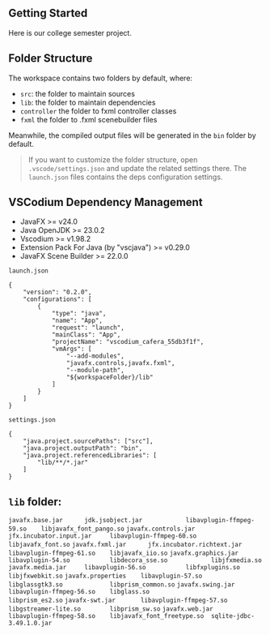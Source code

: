 ## Getting Started

Here is our college semester project.

## Folder Structure

The workspace contains two folders by default, where:

- `src`: the folder to maintain sources
- `lib`: the folder to maintain dependencies
- `controller` the folder to fxml controller classes
- `fxml` the folder to .fxml scenebuilder files

Meanwhile, the compiled output files will be generated in the `bin` folder by default.

> If you want to customize the folder structure, open `.vscode/settings.json` and update the related settings there.
> The `launch.json` files contains the deps configuration settings.

## VSCodium Dependency Management

- JavaFX >= v24.0
- Java OpenJDK >= 23.0.2
- Vscodium >= v1.98.2
- Extension Pack For Java (by "vscjava") >= v0.29.0
- JavaFX Scene Builder >= 22.0.0

`launch.json`
```
{
    "version": "0.2.0",
    "configurations": [
        {
            "type": "java",
            "name": "App",
            "request": "launch",
            "mainClass": "App",
            "projectName": "vscodium_cafera_55db3f1f",
            "vmArgs": [
                "--add-modules",
                "javafx.controls,javafx.fxml",
                "--module-path",
                "${workspaceFolder}/lib"
            ]
        }
    ]
}
```

`settings.json`
```
{
    "java.project.sourcePaths": ["src"],
    "java.project.outputPath": "bin",
    "java.project.referencedLibraries": [
        "lib/**/*.jar"
    ]
}
```

## `lib` folder:

`javafx.base.jar      jdk.jsobject.jar            libavplugin-ffmpeg-59.so    libjavafx_font_pango.so`
`javafx.controls.jar  jfx.incubator.input.jar     libavplugin-ffmpeg-60.so    libjavafx_font.so`
`javafx.fxml.jar      jfx.incubator.richtext.jar  libavplugin-ffmpeg-61.so    libjavafx_iio.so`
`javafx.graphics.jar  libavplugin-54.so           libdecora_sse.so            libjfxmedia.so`
`javafx.media.jar     libavplugin-56.so           libfxplugins.so             libjfxwebkit.so`
`javafx.properties    libavplugin-57.so           libglassgtk3.so             libprism_common.so`
`javafx.swing.jar     libavplugin-ffmpeg-56.so    libglass.so                 libprism_es2.so`
`javafx-swt.jar       libavplugin-ffmpeg-57.so    libgstreamer-lite.so        libprism_sw.so`
`javafx.web.jar       libavplugin-ffmpeg-58.so    libjavafx_font_freetype.so  sqlite-jdbc-3.49.1.0.jar`
